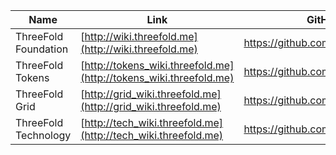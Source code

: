 Name | Link | GitHub Repository (source)
---------|----------|---------
 ThreeFold Foundation| [http://wiki.threefold.me](http://wiki.threefold.me) | https://github.com/threefoldfoundation/info_foundation
 ThreeFold Tokens | [http://tokens_wiki.threefold.me](http://tokens_wiki.threefold.me) | https://github.com/threefoldfoundation/info_tokens
 ThreeFold Grid | [http://grid_wiki.threefold.me](http://grid_wiki.threefold.me) | https://github.com/threefoldfoundation/info_grid
 ThreeFold Technology | [http://tech_wiki.threefold.me](http://tech_wiki.threefold.me) | https://github.com/threefoldfoundation/info_tech